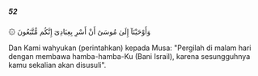 ##### 52

<span class="ayah">۞ وَأَوْحَيْنَآ إِلَىٰ مُوسَىٰٓ أَنْ أَسْرِ بِعِبَادِىٓ إِنَّكُم مُّتَّبَعُونَ</span>

<span class="ayah_translation">Dan Kami wahyukan (perintahkan) kepada Musa: "Pergilah di malam hari dengan membawa hamba-hamba-Ku (Bani Israil), karena sesungguhnya kamu sekalian akan disusuli".</span>
